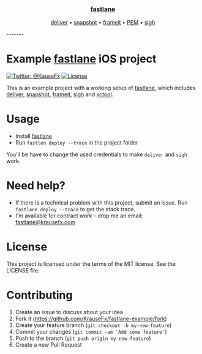 <h3 align="center">
  <a href="https://github.com/KrauseFx/fastlane">fastlane</a>
</h3>
<p align="center">
  <a href="https://github.com/KrauseFx/deliver">deliver</a> &bull; 
  <a href="https://github.com/KrauseFx/snapshot">snapshot</a> &bull; 
  <a href="https://github.com/KrauseFx/frameit">frameit</a> &bull; 
  <a href="https://github.com/KrauseFx/PEM">PEM</a> &bull; 
  <a href="https://github.com/KrauseFx/sigh">sigh</a>
</p>
-------

Example [fastlane](https://github.com/KrauseFx/fastlane) iOS project
============

[![Twitter: @KauseFx](https://img.shields.io/badge/contact-@KrauseFx-blue.svg?style=flat)](https://twitter.com/KrauseFx)
[![License](http://img.shields.io/badge/license-MIT-green.svg?style=flat)](https://github.com/KrauseFx/fastlane/blob/master/LICENSE)

This is an example project with a working setup of [fastlane](https://github.com/KrauseFx/fastlane), which includes [deliver](https://github.com/KrauseFx/deliver), [snapshot](https://github.com/KrauseFx/snapshot), [frameit](https://github.com/KrauseFx/frameit), [sigh](https://github.com/KrauseFx/sigh) and [xctool](https://github.com/facebook/xctool).

# Usage
- Install [fastlane](https://github.com/KrauseFx/fastlane)
- Run `fastlen deploy --trace` in the project folder

You'll be have to change the used credentials to make `deliver` and `sigh` work. 

# Need help?
- If there is a technical problem with this project, submit an issue. Run ```fastlane deploy --trace``` to get the stack trace.
- I'm available for contract work - drop me an email: fastlane@krausefx.com

# License
This project is licensed under the terms of the MIT license. See the LICENSE file.

# Contributing

1. Create an issue to discuss about your idea
2. Fork it (https://github.com/KrauseFx/fastlane-example/fork)
3. Create your feature branch (`git checkout -b my-new-feature`)
4. Commit your changes (`git commit -am 'Add some feature'`)
5. Push to the branch (`git push origin my-new-feature`)
6. Create a new Pull Request
